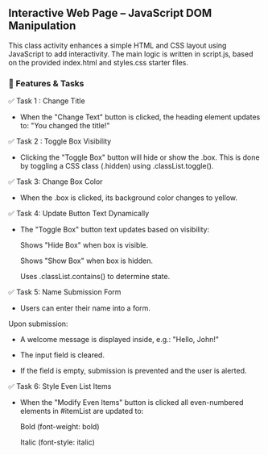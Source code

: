 ## Interactive Web Page – JavaScript DOM Manipulation

This class activity enhances a simple HTML and CSS layout using JavaScript to add interactivity. The main logic is written in script.js, based on the provided index.html and styles.css starter files.

### 🚀 Features & Tasks
✅ Task 1 : Change Title
- When the "Change Text" button is clicked, the heading element updates to: "You changed the title!"

✅ Task 2 : Toggle Box Visibility
- Clicking the "Toggle Box" button will hide or show the .box. This is done by toggling a CSS class (.hidden) using .classList.toggle().

✅ Task 3: Change Box Color
- When the .box is clicked, its background color changes to yellow.

✅ Task 4: Update Button Text Dynamically
- The "Toggle Box" button text updates based on visibility:
  
  Shows "Hide Box" when box is visible.

  Shows "Show Box" when box is hidden.

  Uses .classList.contains() to determine state.

✅ Task 5: Name Submission Form
- Users can enter their name into a form.

Upon submission:

- A welcome message is displayed inside, e.g.: "Hello, John!"

- The input field is cleared.

- If the field is empty, submission is prevented and the user is alerted.

✅ Task 6: Style Even List Items
- When the "Modify Even Items" button is clicked all even-numbered elements in #itemList are updated to:

  Bold (font-weight: bold)

  Italic (font-style: italic)
